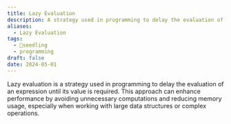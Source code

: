 ```yaml
---
title: Lazy Evaluation
description: A strategy used in programming to delay the evaluation of an expression until its value is required.
aliases:
  - Lazy Evaluation
tags:
  - 🌱seedling
  - programming
draft: false
date: 2024-05-01
---
```


Lazy evaluation is a strategy used in programming to delay the evaluation of an expression until its value is required. This approach can enhance performance by avoiding unnecessary computations and reducing memory usage, especially when working with large data structures or complex operations.

